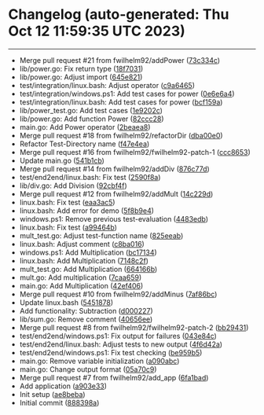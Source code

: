 # Changelog (auto-generated: Thu Oct 12 11:59:35 UTC 2023)
-------------------------------------
* Merge pull request #21 from fwilhelm92/addPower ([73c334c](https://github.com/fwilhelm92/gha-demo/commit/73c334c))
* lib/power.go: Fix return type ([18f7031](https://github.com/fwilhelm92/gha-demo/commit/18f7031))
* lib/power.go: Adjust import ([645e821](https://github.com/fwilhelm92/gha-demo/commit/645e821))
* test/integration/linux.bash: Adjust operator ([c9a6465](https://github.com/fwilhelm92/gha-demo/commit/c9a6465))
* test/integration/windows.ps1: Add test cases for power ([0e6e6a4](https://github.com/fwilhelm92/gha-demo/commit/0e6e6a4))
* test/integration/linux.bash: Add test cases for power ([bcf159a](https://github.com/fwilhelm92/gha-demo/commit/bcf159a))
* lib/power_test.go: Add test cases ([1e9202c](https://github.com/fwilhelm92/gha-demo/commit/1e9202c))
* lib/power.go: Add function Power ([82ccc28](https://github.com/fwilhelm92/gha-demo/commit/82ccc28))
* main.go: Add Power operator ([2beaea8](https://github.com/fwilhelm92/gha-demo/commit/2beaea8))
* Merge pull request #18 from fwilhelm92/refactorDir ([dba00e0](https://github.com/fwilhelm92/gha-demo/commit/dba00e0))
* Refactor Test-Directory name ([f47e4ea](https://github.com/fwilhelm92/gha-demo/commit/f47e4ea))
* Merge pull request #16 from fwilhelm92/fwilhelm92-patch-1 ([ccc8653](https://github.com/fwilhelm92/gha-demo/commit/ccc8653))
* Update main.go ([541b1cb](https://github.com/fwilhelm92/gha-demo/commit/541b1cb))
* Merge pull request #14 from fwilhelm92/addDiv ([876c77d](https://github.com/fwilhelm92/gha-demo/commit/876c77d))
* test/end2end/linux.bash: Fix test ([2590f8a](https://github.com/fwilhelm92/gha-demo/commit/2590f8a))
* lib/div.go: Add Division ([92cbf4f](https://github.com/fwilhelm92/gha-demo/commit/92cbf4f))
* Merge pull request #12 from fwilhelm92/addMult ([14c229d](https://github.com/fwilhelm92/gha-demo/commit/14c229d))
* linux.bash: Fix test ([eaa3ac5](https://github.com/fwilhelm92/gha-demo/commit/eaa3ac5))
* linux.bash: Add error for demo ([5f8b9e4](https://github.com/fwilhelm92/gha-demo/commit/5f8b9e4))
* windows.ps1: Remove previous test-evaluation ([4483edb](https://github.com/fwilhelm92/gha-demo/commit/4483edb))
* linux.bash: Fix test ([a99464b](https://github.com/fwilhelm92/gha-demo/commit/a99464b))
* mult_test.go: Adjust test-function name ([825eeab](https://github.com/fwilhelm92/gha-demo/commit/825eeab))
* linux.bash: Adjust comment ([c8ba016](https://github.com/fwilhelm92/gha-demo/commit/c8ba016))
* windows.ps1: Add Multiplication ([bc17134](https://github.com/fwilhelm92/gha-demo/commit/bc17134))
* linux.bash: Add Multiplication ([7148c2f](https://github.com/fwilhelm92/gha-demo/commit/7148c2f))
* mult_test.go: Add Multiplication ([664166b](https://github.com/fwilhelm92/gha-demo/commit/664166b))
* mult.go: Add multiplication ([7caa659](https://github.com/fwilhelm92/gha-demo/commit/7caa659))
* main.go: Add Multiplication ([42ef406](https://github.com/fwilhelm92/gha-demo/commit/42ef406))
* Merge pull request #10 from fwilhelm92/addMinus ([7af86bc](https://github.com/fwilhelm92/gha-demo/commit/7af86bc))
* Update linux.bash ([5451878](https://github.com/fwilhelm92/gha-demo/commit/5451878))
* Add functionality: Subtraction ([d000227](https://github.com/fwilhelm92/gha-demo/commit/d000227))
* lib/sum.go: Remove comment ([40656ee](https://github.com/fwilhelm92/gha-demo/commit/40656ee))
* Merge pull request #8 from fwilhelm92/fwilhelm92-patch-2 ([bb29431](https://github.com/fwilhelm92/gha-demo/commit/bb29431))
* test/end2end/windows.ps1: Fix output for failures ([043e84c](https://github.com/fwilhelm92/gha-demo/commit/043e84c))
* test/end2end/linux.bash: Adjust tests to new output ([4f6d42a](https://github.com/fwilhelm92/gha-demo/commit/4f6d42a))
* test/end2end/windows.ps1: Fix test checking ([be959b5](https://github.com/fwilhelm92/gha-demo/commit/be959b5))
* main.go: Remove variable initialization ([a090abc](https://github.com/fwilhelm92/gha-demo/commit/a090abc))
* main.go: Change output format ([05a70c9](https://github.com/fwilhelm92/gha-demo/commit/05a70c9))
* Merge pull request #7 from fwilhelm92/add_app ([6fa1bad](https://github.com/fwilhelm92/gha-demo/commit/6fa1bad))
* Add application ([a903e33](https://github.com/fwilhelm92/gha-demo/commit/a903e33))
* Init setup ([ae8beba](https://github.com/fwilhelm92/gha-demo/commit/ae8beba))
* Initial commit ([888398a](https://github.com/fwilhelm92/gha-demo/commit/888398a))
